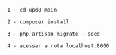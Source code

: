```
1 - cd upd8-main
```
```
2 - composer install
```
```
3 - php artisan migrate --seed
```
```
4 - acessar a rota localhost:8000
```
